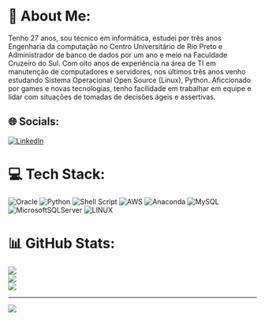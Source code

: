 # 💫 About Me:
Tenho 27 anos, sou técnico em informática, estudei por três anos Engenharia da computação no Centro Universitário de Rio Preto e Administrador de banco de dados por um ano e meio na Faculdade Cruzeiro do Sul. Com oito anos de experiência na área de TI em manutenção de computadores e servidores, nos últimos três anos venho estudando Sistema Operacional Open Source (Linux), Python. Aficcionado por games e novas tecnologias, tenho facilidade em trabalhar em equipe e lidar com situações de tomadas de decisões ágeis e assertivas.


## 🌐 Socials:
[![LinkedIn](https://img.shields.io/badge/LinkedIn-%230077B5.svg?logo=linkedin&logoColor=white)](https://linkedin.com/in/lucassezara) 

# 💻 Tech Stack:
![Oracle](https://img.shields.io/badge/Oracle-F80000?style=for-the-badge&logo=oracle&logoColor=white) ![Python](https://img.shields.io/badge/python-3670A0?style=for-the-badge&logo=python&logoColor=ffdd54) ![Shell Script](https://img.shields.io/badge/shell_script-%23121011.svg?style=for-the-badge&logo=gnu-bash&logoColor=white) ![AWS](https://img.shields.io/badge/AWS-%23FF9900.svg?style=for-the-badge&logo=amazon-aws&logoColor=white) ![Anaconda](https://img.shields.io/badge/Anaconda-%2344A833.svg?style=for-the-badge&logo=anaconda&logoColor=white) ![MySQL](https://img.shields.io/badge/mysql-%2300f.svg?style=for-the-badge&logo=mysql&logoColor=white) ![MicrosoftSQLServer](https://img.shields.io/badge/Microsoft%20SQL%20Sever-CC2927?style=for-the-badge&logo=microsoft%20sql%20server&logoColor=white) ![LINUX](https://img.shields.io/badge/Linux-FCC624?style=for-the-badge&logo=linux&logoColor=black)
# 📊 GitHub Stats:
![](https://github-readme-stats.vercel.app/api?username=sezaracosta&theme=dark&hide_border=true&include_all_commits=false&count_private=false)<br/>
![](https://github-readme-streak-stats.herokuapp.com/?user=sezaracosta&theme=dark&hide_border=true)<br/>
![](https://github-readme-stats.vercel.app/api/top-langs/?username=sezaracosta&theme=dark&hide_border=true&include_all_commits=false&count_private=false&layout=compact)

---
[![](https://visitcount.itsvg.in/api?id=sezaracosta&icon=2&color=6)](https://visitcount.itsvg.in)

<!-- Proudly created with GPRM ( https://gprm.itsvg.in ) -->
